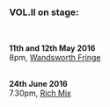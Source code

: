 ### **VOL.II** on stage:  
<br/>

**11th and 12th May 2016**  
8pm, [Wandsworth Fringe](http://wandsworthfringe.com/2016/event/point-de-fuite-vanishing-point)
<br/><br/>

**24th June 2016**  
7.30pm,  [Rich Mix](http://www.richmix.org.uk/visit/how-to-get-here/)
